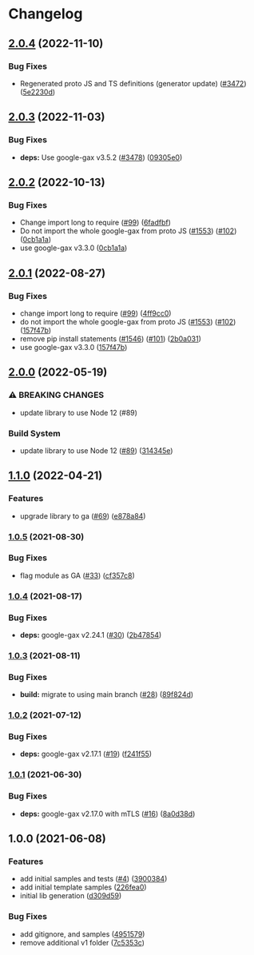 # Changelog

## [2.0.4](https://github.com/googleapis/google-cloud-node/compare/shell-v2.0.3...shell-v2.0.4) (2022-11-10)


### Bug Fixes

* Regenerated proto JS and TS definitions (generator update) ([#3472](https://github.com/googleapis/google-cloud-node/issues/3472)) ([5e2230d](https://github.com/googleapis/google-cloud-node/commit/5e2230dfc4302bb2ac9628ff4200eb46509e103d))

## [2.0.3](https://github.com/googleapis/google-cloud-node/compare/shell-v2.0.2...shell-v2.0.3) (2022-11-03)


### Bug Fixes

* **deps:** Use google-gax v3.5.2 ([#3478](https://github.com/googleapis/google-cloud-node/issues/3478)) ([09305e0](https://github.com/googleapis/google-cloud-node/commit/09305e06548b89dc17bb3d3167e2d1e69588caa4))

## [2.0.2](https://github.com/googleapis/google-cloud-node/compare/shell-v2.0.1...shell-v2.0.2) (2022-10-13)


### Bug Fixes

* Change import long to require ([#99](https://github.com/googleapis/google-cloud-node/issues/99)) ([6fadfbf](https://github.com/googleapis/google-cloud-node/commit/6fadfbff2f58b32f58a97d222008126f08122464))
* Do not import the whole google-gax from proto JS ([#1553](https://github.com/googleapis/google-cloud-node/issues/1553)) ([#102](https://github.com/googleapis/google-cloud-node/issues/102)) ([0cb1a1a](https://github.com/googleapis/google-cloud-node/commit/0cb1a1a97898d4e9bfa9a46382782a8b38f8a90c))
* use google-gax v3.3.0 ([0cb1a1a](https://github.com/googleapis/google-cloud-node/commit/0cb1a1a97898d4e9bfa9a46382782a8b38f8a90c))

## [2.0.1](https://github.com/googleapis/nodejs-cloud-shell/compare/v2.0.0...v2.0.1) (2022-08-27)


### Bug Fixes

* change import long to require ([#99](https://github.com/googleapis/nodejs-cloud-shell/issues/99)) ([4ff9cc0](https://github.com/googleapis/nodejs-cloud-shell/commit/4ff9cc0cbf92bdb372994b27e81116412b46a10b))
* do not import the whole google-gax from proto JS ([#1553](https://github.com/googleapis/nodejs-cloud-shell/issues/1553)) ([#102](https://github.com/googleapis/nodejs-cloud-shell/issues/102)) ([157f47b](https://github.com/googleapis/nodejs-cloud-shell/commit/157f47b06a9ed2b664e8a2a9a14916bce786adbc))
* remove pip install statements ([#1546](https://github.com/googleapis/nodejs-cloud-shell/issues/1546)) ([#101](https://github.com/googleapis/nodejs-cloud-shell/issues/101)) ([2b0a031](https://github.com/googleapis/nodejs-cloud-shell/commit/2b0a031a6c7340a9cba6e779bca7afc9d01e9640))
* use google-gax v3.3.0 ([157f47b](https://github.com/googleapis/nodejs-cloud-shell/commit/157f47b06a9ed2b664e8a2a9a14916bce786adbc))

## [2.0.0](https://github.com/googleapis/nodejs-cloud-shell/compare/v1.1.0...v2.0.0) (2022-05-19)


### ⚠ BREAKING CHANGES

* update library to use Node 12 (#89)

### Build System

* update library to use Node 12 ([#89](https://github.com/googleapis/nodejs-cloud-shell/issues/89)) ([314345e](https://github.com/googleapis/nodejs-cloud-shell/commit/314345e76607e76c4ee4e5866080e1eff599e261))

## [1.1.0](https://github.com/googleapis/nodejs-cloud-shell/compare/v1.0.5...v1.1.0) (2022-04-21)


### Features

* upgrade library to ga ([#69](https://github.com/googleapis/nodejs-cloud-shell/issues/69)) ([e878a84](https://github.com/googleapis/nodejs-cloud-shell/commit/e878a84014054ecfc2cd2d090c6762eaeca20fca))

### [1.0.5](https://www.github.com/googleapis/nodejs-cloud-shell/compare/v1.0.4...v1.0.5) (2021-08-30)


### Bug Fixes

* flag module as GA ([#33](https://www.github.com/googleapis/nodejs-cloud-shell/issues/33)) ([cf357c8](https://www.github.com/googleapis/nodejs-cloud-shell/commit/cf357c81140d75b3c7106dc747bac328da247363))

### [1.0.4](https://www.github.com/googleapis/nodejs-cloud-shell/compare/v1.0.3...v1.0.4) (2021-08-17)


### Bug Fixes

* **deps:** google-gax v2.24.1 ([#30](https://www.github.com/googleapis/nodejs-cloud-shell/issues/30)) ([2b47854](https://www.github.com/googleapis/nodejs-cloud-shell/commit/2b4785463941a7260631280b38175196f220e2ae))

### [1.0.3](https://www.github.com/googleapis/nodejs-cloud-shell/compare/v1.0.2...v1.0.3) (2021-08-11)


### Bug Fixes

* **build:** migrate to using main branch ([#28](https://www.github.com/googleapis/nodejs-cloud-shell/issues/28)) ([89f824d](https://www.github.com/googleapis/nodejs-cloud-shell/commit/89f824d75bd1190568c8e28ccef8ee896b86ecdc))

### [1.0.2](https://www.github.com/googleapis/nodejs-cloud-shell/compare/v1.0.1...v1.0.2) (2021-07-12)


### Bug Fixes

* **deps:** google-gax v2.17.1 ([#19](https://www.github.com/googleapis/nodejs-cloud-shell/issues/19)) ([f241f55](https://www.github.com/googleapis/nodejs-cloud-shell/commit/f241f55a0bd87224b297a7724c3db38593a3f94b))

### [1.0.1](https://www.github.com/googleapis/nodejs-cloud-shell/compare/v1.0.0...v1.0.1) (2021-06-30)


### Bug Fixes

* **deps:** google-gax v2.17.0 with mTLS ([#16](https://www.github.com/googleapis/nodejs-cloud-shell/issues/16)) ([8a0d38d](https://www.github.com/googleapis/nodejs-cloud-shell/commit/8a0d38df49000efdaa011f82cdc0f26af9c0468d))

## 1.0.0 (2021-06-08)


### Features

* add initial samples and tests ([#4](https://www.github.com/googleapis/nodejs-cloud-shell/issues/4)) ([3900384](https://www.github.com/googleapis/nodejs-cloud-shell/commit/3900384736a8e66e5b00c8ca298d3d4fb9a1b4b3))
* add initial template samples ([226fea0](https://www.github.com/googleapis/nodejs-cloud-shell/commit/226fea0042f75dcff523d47477583b9180fa7b46))
* initial lib generation ([d309d59](https://www.github.com/googleapis/nodejs-cloud-shell/commit/d309d59eed1de379b13c328a82d86c88f7aa453c))


### Bug Fixes

* add gitignore, and samples ([4951579](https://www.github.com/googleapis/nodejs-cloud-shell/commit/4951579c22c3a230621898ec6f581faa0a5df28b))
* remove additional v1 folder ([7c5353c](https://www.github.com/googleapis/nodejs-cloud-shell/commit/7c5353c89630fb61ec3f264196766ecf51669e0e))
